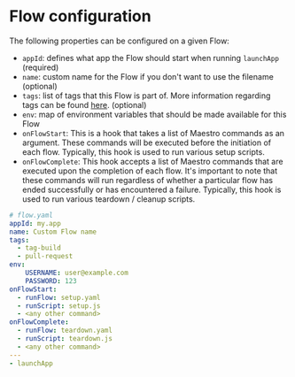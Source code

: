 # Flow configuration

The following properties can be configured on a given Flow:

* `appId`: defines what app the Flow should start when running `launchApp` (required)
* `name`: custom name for the Flow if you don't want to use the filename (optional)
* `tags`: list of tags that this Flow is part of. More information regarding tags can be found [here](../../cli/tags.md). (optional)
* `env`: map of environment variables that should be made available for this Flow
* `onFlowStart`: This is a hook that takes a list of Maestro commands as an argument. These commands will be executed before the initiation of each flow. Typically, this hook is used to run various setup scripts.
* `onFlowComplete`: This hook accepts a list of Maestro commands that are executed upon the completion of each flow. It's important to note that these commands will run regardless of whether a particular flow has ended successfully or has encountered a failure. Typically, this hook is used to run various teardown / cleanup scripts.

```yaml
# flow.yaml
appId: my.app
name: Custom Flow name
tags:
  - tag-build
  - pull-request
env:
    USERNAME: user@example.com
    PASSWORD: 123
onFlowStart:
  - runFlow: setup.yaml
  - runScript: setup.js
  - <any other command>
onFlowComplete:
  - runFlow: teardown.yaml
  - runScript: teardown.js
  - <any other command>
---
- launchApp
```

